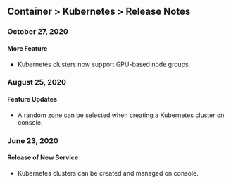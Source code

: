 ## Container > Kubernetes > Release Notes

### October 27, 2020
#### More Feature
* Kubernetes clusters now support GPU-based node groups. 

### August 25, 2020
#### Feature Updates
* A random zone can be selected when creating a Kubernetes cluster on console. 

### June 23, 2020
#### Release of New Service 
* Kubernetes clusters can be created and managed on console. 
